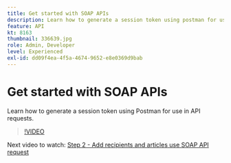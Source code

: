 ```yaml
---
title: Get started with SOAP APIs
description: Learn how to generate a session token using postman for use in API requests
feature: API
kt: 8163
thumbnail: 336639.jpg
role: Admin, Developer
level: Experienced
exl-id: dd09f4ea-4f5a-4674-9652-e8e0369d9bab
---
```

# Get started with SOAP APIs

Learn how to generate a session token using Postman for use in API requests.

>[!VIDEO](https://video.tv.adobe.com/v/336639?quality=12)

Next video to watch: [Step 2 - Add recipients and articles use SOAP API request](/help/tutorial-use-soap-apis/add-recipients-and-articles-using-soap-api-requests.md)
